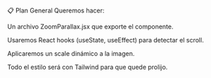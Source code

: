 📋 Plan General
Queremos hacer:

Un archivo ZoomParallax.jsx que exporte el componente.

Usaremos React hooks (useState, useEffect) para detectar el scroll.

Aplicaremos un scale dinámico a la imagen.

Todo el estilo será con Tailwind para que quede prolijo.